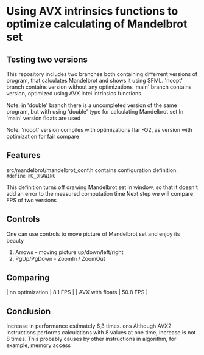 Using AVX intrinsics functions to optimize calculating of Mandelbrot set
========================================================================

Testing two versions
--------------------
This repository includes two branches both containing differrent versions of program, that calculates Mandelbrot and shows it using SFML.
'noopt' branch contains version without any optimizations
'main' branch contains version, optimized using AVX Intel intrinsics functions.

Note: in 'double' branch there is a uncompleted version of the same program, but with using 'double' type for calculating Mandelbrot set
In 'main' version floats are used

Note: 'noopt' version compiles with optimizations flar -O2, as version with optimization for fair compare

Features
--------
src/mandelbrot/mandelbrot_conf.h contains configuration definition:
<code> #define NO_DRAWING </code>

This definition turns off drawing Mandelbrot set in window, so that it doesn't add an error to the measured computation time
Next step we will compare FPS of two versions

Controls
--------

One can use controls to move picture of Mandelbrot set and enjoy its beauty

1. Arrows - moving picture up/down/left/right
2. PgUp/PgDown - ZoomIn / ZoomOut

Comparing
---------

| no optimization  | 8.1  FPS       | 
| AVX with floats  | 50.8 FPS       |

Conclusion
----------

Increase in performance estimately 6,3 times. ons
Although AVX2 instructions performs calculations with 8 values at one time, increase is not 8 times. This probably causes by other instructions in algorithm, for example, memory access
